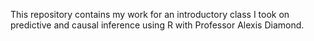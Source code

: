This repository contains my work for an introductory class I took on predictive and causal inference using R with Professor Alexis Diamond.
